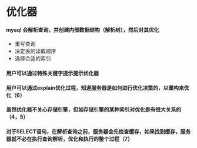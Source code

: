 # 优化器

#### mysql 会解析查询，并创建内部数据结构（解析树），然后对其优化
+ 重写查询
+ 决定表的读取顺序
+ 选择合适的索引

#### 用户可以通过特殊关键字提示提示优化器

#### 用户可以通过explain优化过程，知道服务器是如何进行优化决策的，以重构来优化（6）

#### 虽然优化器不关心存储引擎，但如存储引擎的某种索引对优化是有很大关系的（4，5）

#### 对于SELECT语句，在解析查询之前，服务器会先检查缓存，如果找到缓存，服务器就不必在执行查询解析，优化和执行的整个过程（7）
